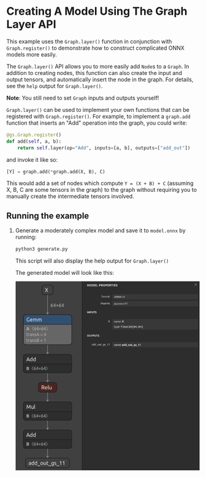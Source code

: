 # Creating A Model Using The Graph Layer API

This example uses the `Graph.layer()` function in conjunction with `Graph.register()` to
demonstrate how to construct complicated ONNX models more easily.

The `Graph.layer()` API allows you to more easily add `Node`s to a `Graph`. In addition to
creating nodes, this function can also create the input and output tensors, and automatically
insert the node in the graph. For details, see the `help` output for `Graph.layer()`.

**Note**: You still need to set `Graph` inputs and outputs yourself!


`Graph.layer()` can be used to implement your own functions that can be registered with `Graph.register()`.
For example, to implement a `graph.add` function that inserts an "Add" operation into the graph, you could write:

```python
@gs.Graph.register()
def add(self, a, b):
    return self.layer(op="Add", inputs=[a, b], outputs=["add_out"])
```

and invoke it like so:

```python
[Y] = graph.add(*graph.add(X, B), C)
```

This would add a set of nodes which compute `Y = (X + B) + C` (assuming X, B, C are some tensors in the graph)
to the graph without requiring you to manually create the intermediate tensors involved.

## Running the example

1. Generate a moderately complex model and save it to `model.onnx` by running:
    ```bash
    python3 generate.py
    ```

    This script will also display the help output for `Graph.layer()`

    The generated model will look like this:

    ![../resources/07_model.onnx.png](../resources/07_model.onnx.png)

